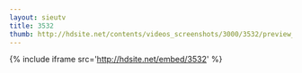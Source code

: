 ```yaml
---
layout: sieutv
title: 3532
thumb: http://hdsite.net/contents/videos_screenshots/3000/3532/preview_360p.mp4.jpg
---
```

{% include iframe src='http://hdsite.net/embed/3532' %}
 
